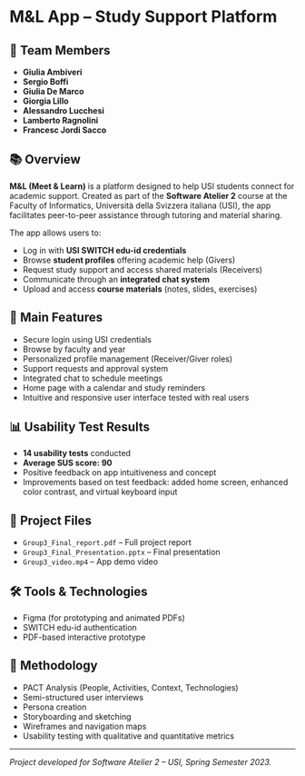 # M&L App – Study Support Platform

## 👥 Team Members

- **Giulia Ambiveri** 
- **Sergio Boffi**   
- **Giulia De Marco**  
- **Giorgia Lillo**   
- **Alessandro Lucchesi** 
- **Lamberto Ragnolini**  
- **Francesc Jordi Sacco**  

## 📚 Overview

**M&L (Meet & Learn)** is a platform designed to help USI students connect for academic support. Created as part of the **Software Atelier 2** course at the Faculty of Informatics, Università della Svizzera italiana (USI), the app facilitates peer-to-peer assistance through tutoring and material sharing.

The app allows users to:
- Log in with **USI SWITCH edu-id credentials**
- Browse **student profiles** offering academic help (Givers)
- Request study support and access shared materials (Receivers)
- Communicate through an **integrated chat system**
- Upload and access **course materials** (notes, slides, exercises)

## 🚀 Main Features

- Secure login using USI credentials
- Browse by faculty and year
- Personalized profile management (Receiver/Giver roles)
- Support requests and approval system
- Integrated chat to schedule meetings
- Home page with a calendar and study reminders
- Intuitive and responsive user interface tested with real users

## 📊 Usability Test Results

- **14 usability tests** conducted
- **Average SUS score: 90**
- Positive feedback on app intuitiveness and concept
- Improvements based on test feedback: added home screen, enhanced color contrast, and virtual keyboard input

## 📁 Project Files

- `Group3_Final_report.pdf` – Full project report
- `Group3_Final_Presentation.pptx` – Final presentation
- `Group3_video.mp4` – App demo video

## 🛠️ Tools & Technologies

- Figma (for prototyping and animated PDFs)
- SWITCH edu-id authentication
- PDF-based interactive prototype

## 🧪 Methodology

- PACT Analysis (People, Activities, Context, Technologies)
- Semi-structured user interviews
- Persona creation
- Storyboarding and sketching
- Wireframes and navigation maps
- Usability testing with qualitative and quantitative metrics

---

*Project developed for Software Atelier 2 – USI, Spring Semester 2023.*
